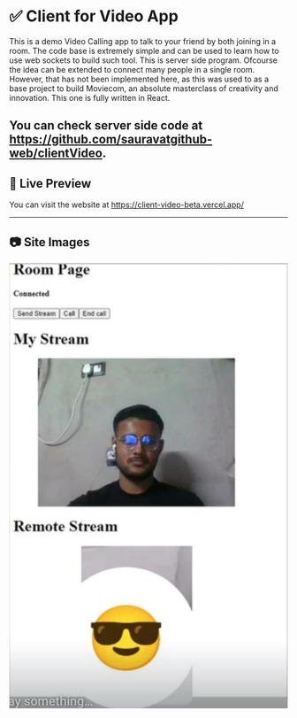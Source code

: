 # ✅ Client for Video App

This is a demo Video Calling app to talk to your friend by both joining in a room. The code base is extremely simple and can be used to learn how to use web sockets to build 
such tool. This is server side program. Ofcourse the idea can be extended to connect many people in a single room. However, that has not been implemented here, as this was used to 
as a base project to build Moviecom, an absolute masterclass of creativity and innovation. This one is fully written in React.

You can check server side code at https://github.com/sauravatgithub-web/clientVideo. 
---

## 🚀 Live Preview

You can visit the website at https://client-video-beta.vercel.app/

---

## 📷 Site Images

<img src="temp.jpg" alt="Dashboard" width="600" height="auto"/>
